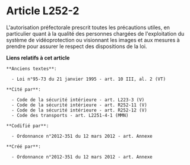 # Article L252-2

L'autorisation préfectorale prescrit toutes les précautions utiles, en particulier quant à la qualité des personnes chargées
de l'exploitation du système de vidéoprotection ou visionnant les images et aux mesures à prendre pour assurer le respect des
dispositions de la loi.

**Liens relatifs à cet article**

	**Anciens textes**:

	  - Loi n°95-73 du 21 janvier 1995 - art. 10 III, al. 2 (VT)

	**Cité par**:

	  - Code de la sécurité intérieure - art. L223-3 (V)
	  - Code de la sécurité intérieure - art. R252-11 (V)
	  - Code de la sécurité intérieure - art. R252-12 (V)
	  - Code des transports - art. L2251-4-1 (MMN)

	**Codifié par**:

	  - Ordonnance n°2012-351 du 12 mars 2012 - art. Annexe

	**Créé par**:

	  - Ordonnance n°2012-351 du 12 mars 2012 - art. Annexe
